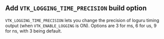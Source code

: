 ## Add `VTK_LOGGING_TIME_PRECISION` build option

`VTK_LOGGING_TIME_PRECISION` lets you change the precision of loguru timing output (when `VTK_ENABLE_LOGGING` is ON).
Options are 3 for ms, 6 for us, 9 for ns, with 3 being default.
